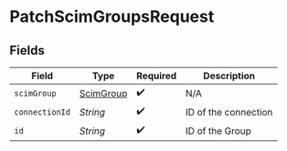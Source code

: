 # PatchScimGroupsRequest


## Fields

| Field                                         | Type                                          | Required                                      | Description                                   |
| --------------------------------------------- | --------------------------------------------- | --------------------------------------------- | --------------------------------------------- |
| `scimGroup`                                   | [ScimGroup](../../models/shared/ScimGroup.md) | :heavy_check_mark:                            | N/A                                           |
| `connectionId`                                | *String*                                      | :heavy_check_mark:                            | ID of the connection                          |
| `id`                                          | *String*                                      | :heavy_check_mark:                            | ID of the Group                               |